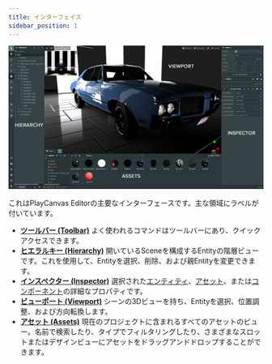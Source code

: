 ```yaml
---
title: インターフェイス
sidebar_position: 1
---
```


![Editor Interface](/img/user-manual/editor/interface/editor-interface.png)

これはPlayCanvas Editorの主要なインターフェースです。主な領域にラベルが付いています。

* [**ツールバー (Toolbar)**](toolbar.md) よく使われるコマンドはツールバーにあり、クイックアクセスできます。
* [**ヒエラルキー (Hierarchy)**](hierarchy.md) 開いているSceneを構成するEntityの階層ビューです。これを使用して、Entityを選択、削除、および親Entityを変更できます。
* [**インスペクター (Inspector)**](inspector.md) 選択された[エンティティ](/user-manual/glossary#entity)、[アセット](/user-manual/glossary#asset)、または[コンポーネント](/user-manual/glossary#component)の詳細なプロパティです。
* [**ビューポート (Viewport)**](viewport.md) シーンの3Dビューを持ち、Entityを選択、位置調整、および方向転換します。
* [**アセット (Assets)**](assets.md) 現在のプロジェクトに含まれるすべてのアセットのビュー。名前で検索したり、タイプでフィルタリングしたり、さまざまなスロットまたはデザインビューにアセットをドラッグアンドドロップすることができます。
